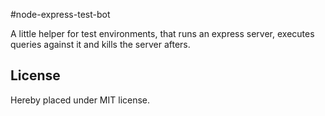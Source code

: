 #node-express-test-bot

A little helper for test environments, that runs an express server, executes queries against it and kills the server afters.

## License

Hereby placed under MIT license.
